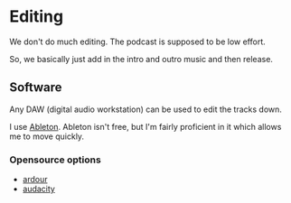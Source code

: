 # Editing
We don't do much editing.
The podcast is supposed to be low effort.

So, we basically just add in the intro and outro music and then release.

## Software
Any DAW (digital audio workstation) can be used to edit the tracks down.

I use [Ableton](https://www.ableton.com/en/).  Ableton isn't free, but I'm fairly proficient in it which allows me to move quickly.


### Opensource options
- [ardour](https://ardour.org/)
- [audacity](https://www.audacityteam.org/)
